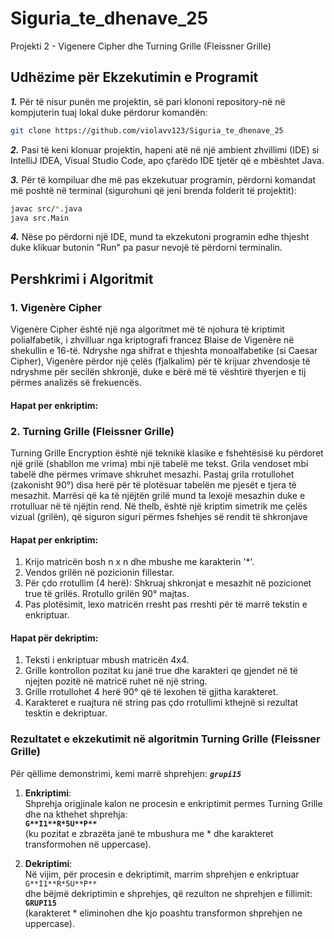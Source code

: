 # Siguria_te_dhenave_25
Projekti 2 - Vigenere Cipher dhe Turning Grille (Fleissner Grille)

## **Udhëzime për Ekzekutimin e Programit**

**_1._** Për të nisur punën me projektin, së pari klononi repository-në në kompjuterin
tuaj lokal duke përdorur komandën:
 ```bash
git clone https://github.com/violavv123/Siguria_te_dhenave_25
```

_**2.**_ Pasi të keni klonuar projektin, hapeni atë në një ambient zhvillimi (IDE) si IntelliJ IDEA, 
Visual Studio Code, apo çfarëdo IDE tjetër që e mbështet Java.

**_3._** Për të kompiluar dhe më pas ekzekutuar programin, përdorni komandat më poshtë në terminal 
(sigurohuni që jeni brenda folderit të projektit):
```bash
javac src/*.java
java src.Main
```

**_4._** Nëse po përdorni një IDE, mund ta ekzekutoni programin edhe thjesht duke klikuar butonin "Run" 
pa pasur nevojë të përdorni terminalin.

## **Pershkrimi i Algoritmit**
### 1. Vigenère Cipher
Vigenère Cipher është një nga algoritmet më të njohura të kriptimit polialfabetik,
i zhvilluar nga kriptografi francez Blaise de Vigenère në shekullin e 16-të. Ndryshe nga shifrat e thjeshta monoalfabetike (si Caesar Cipher), Vigenère përdor një çelës (fjalkalim) për të krijuar zhvendosje të ndryshme për secilën shkronjë, 
duke e bërë më të vështirë thyerjen e tij përmes analizës së frekuencës.

#### Hapat per enkriptim:

### 2. Turning Grille (Fleissner Grille)

Turning Grille Encryption është një teknikë klasike e fshehtësisë ku përdoret një grilë (shabllon me vrima)
mbi një tabelë me tekst. Grila vendoset mbi tabelë dhe përmes vrimave shkruhet mesazhi. Pastaj grila rrotullohet
(zakonisht 90°) disa herë për të plotësuar tabelën me pjesët e tjera të mesazhit. Marrësi që ka të njëjtën grilë mund ta
lexojë mesazhin duke e rrotulluar në të njëjtin rend.
Në thelb, është një kriptim simetrik me çelës vizual (grilën), që siguron siguri përmes fshehjes së rendit të shkronjave

#### Hapat per enkriptim:
1. Krijo matricën bosh n x n dhe mbushe me karakterin '*'.
2. Vendos grilën në pozicionin fillestar.
3. Për çdo rrotullim (4 herë):
   Shkruaj shkronjat e mesazhit në pozicionet true të grilës.
   Rrotullo grilën 90° majtas.
4. Pas plotësimit, lexo matricën rresht pas rreshti për të marrë tekstin e enkriptuar.

#### Hapat për dekriptim:
1. Teksti i enkriptuar mbush matricën 4x4.
2. Grille kontrollon pozitat ku janë true dhe karakteri qe gjendet në të njejten pozitë në matricë ruhet në një string.
3. Grille rrotullohet 4 herë 90° që të lexohen të gjitha karakteret.
4. Karakteret e ruajtura në string pas çdo rrotullimi kthejnë si rezultat tesktin e dekriptuar.

### Rezultatet e ekzekutimit në algoritmin Turning Grille (Fleissner Grille)

Për qëllime demonstrimi, kemi marrë shprehjen: 
**_`grupi15`_**

1. **Enkriptimi**:  
   Shprehja origjinale kalon ne procesin e enkriptimit permes Turning Grille dhe na kthehet shprehja:  
   **`G**I1**R*5U**P**`**  
   (ku pozitat e zbrazëta janë te mbushura me * dhe karakteret transformohen në uppercase).

2. **Dekriptimi**:   
   Në vijim, për procesin e dekriptimit, marrim shprehjen e enkriptuar  
   `G**I1**R*5U**P**`  
   dhe bëjmë dekriptimin e shprehjes, që rezulton ne shprehjen e fillimit:  
   **`GRUPI15`**  
   (karakteret * eliminohen dhe kjo poashtu transformon shprehjen ne uppercase).


